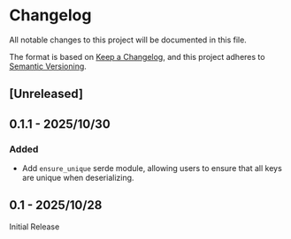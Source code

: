 # Changelog
All notable changes to this project will be documented in this file.

The format is based on [Keep a Changelog](https://keepachangelog.com/en/1.1.0/),
and this project adheres to [Semantic Versioning](https://semver.org/spec/v2.0.0.html).

## [Unreleased]

## 0.1.1 - 2025/10/30

### Added

- Add `ensure_unique` serde module, allowing users to ensure that all keys are unique when deserializing.

## 0.1 - 2025/10/28

Initial Release
